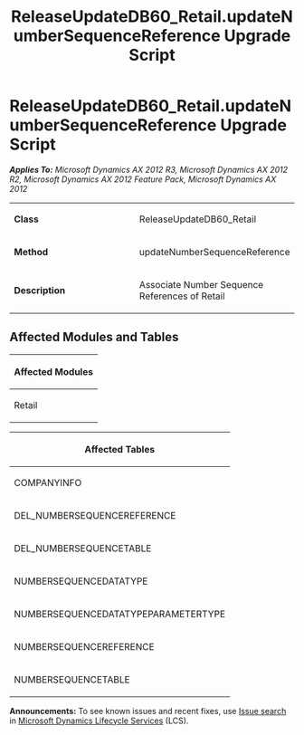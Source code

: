 ﻿---
title: ReleaseUpdateDB60_Retail.updateNumberSequenceReference Upgrade Script
TOCTitle: ReleaseUpdateDB60_Retail.updateNumberSequenceReference Upgrade Script
ms:assetid: 20c652a0-0fd2-dbf6-fd3f-b7d62ac66cda
ms:mtpsurl: https://msdn.microsoft.com/en-us/library/JJ684903(v=AX.60)
ms:contentKeyID: 49707105
ms.date: 05/18/2015
mtps_version: v=AX.60
---

# ReleaseUpdateDB60\_Retail.updateNumberSequenceReference Upgrade Script 


_**Applies To:** Microsoft Dynamics AX 2012 R3, Microsoft Dynamics AX 2012 R2, Microsoft Dynamics AX 2012 Feature Pack, Microsoft Dynamics AX 2012_

<table>
<colgroup>
<col style="width: 50%" />
<col style="width: 50%" />
</colgroup>
<tbody>
<tr class="odd">
<td><p><strong>Class</strong></p></td>
<td><p>ReleaseUpdateDB60_Retail</p></td>
</tr>
<tr class="even">
<td><p><strong>Method</strong></p></td>
<td><p>updateNumberSequenceReference</p></td>
</tr>
<tr class="odd">
<td><p><strong>Description</strong></p></td>
<td><p>Associate Number Sequence References of Retail</p></td>
</tr>
</tbody>
</table>


## Affected Modules and Tables

<table>
<colgroup>
<col style="width: 100%" />
</colgroup>
<thead>
<tr class="header">
<th><p>Affected Modules</p></th>
</tr>
</thead>
<tbody>
<tr class="odd">
<td><p>Retail</p></td>
</tr>
</tbody>
</table>


<table>
<colgroup>
<col style="width: 100%" />
</colgroup>
<thead>
<tr class="header">
<th><p>Affected Tables</p></th>
</tr>
</thead>
<tbody>
<tr class="odd">
<td><p>COMPANYINFO</p></td>
</tr>
<tr class="even">
<td><p>DEL_NUMBERSEQUENCEREFERENCE</p></td>
</tr>
<tr class="odd">
<td><p>DEL_NUMBERSEQUENCETABLE</p></td>
</tr>
<tr class="even">
<td><p>NUMBERSEQUENCEDATATYPE</p></td>
</tr>
<tr class="odd">
<td><p>NUMBERSEQUENCEDATATYPEPARAMETERTYPE</p></td>
</tr>
<tr class="even">
<td><p>NUMBERSEQUENCEREFERENCE</p></td>
</tr>
<tr class="odd">
<td><p>NUMBERSEQUENCETABLE</p></td>
</tr>
</tbody>
</table>

  
**Announcements:** To see known issues and recent fixes, use [Issue search](http://go.microsoft.com/fwlink/?linkid=389258) in [Microsoft Dynamics Lifecycle Services](http://go.microsoft.com/fwlink/?linkid=306505) (LCS).

